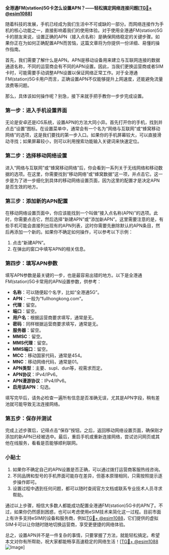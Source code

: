 **全港通FM(station)5G卡怎么设置APN？——轻松搞定网络连接问题[[TG💪+ @esim1088](https://t.me/s/esim1088)]**

随着科技的发展，手机已经成为我们生活中不可或缺的一部分。而网络连接作为手机的核心功能之一，直接影响着我们的使用体验。对于使用全港通FM(station)5G卡的朋友来说，设置正确的APN（接入点名称）是确保网络稳定的关键步骤。如果你正在为如何正确配置APN而苦恼，这篇文章将为你提供一份详细、易懂的操作指南。

首先，我们需要了解什么是APN。APN是移动设备用来建立与互联网连接的数据通道名称，不同的运营商会有不同的APN设置。因此，当我们更换运营商或者SIM卡时，可能需要手动调整APN设置以保证网络正常工作。对于全港通FM(station)5G卡用户而言，正确设置APN不仅能够提升上网速度，还能避免流量浪费等问题。

那么，具体该如何操作呢？别急，接下来就手把手教你一步步完成设置。

### 第一步：进入手机设置界面

无论是安卓还是iOS系统，设置APN的方法大同小异。首先打开你的手机，找到并点击“设置”图标。在设置菜单中，通常会有一个名为“网络与互联网”或“蜂窝移动网络”的选项，这是我们要找的第一步入口。如果你的手机屏幕较大，可以直接滑动寻找；如果屏幕较小，则可以利用搜索功能输入关键词来快速定位。

### 第二步：选择移动网络设置

进入“网络与互联网”或“蜂窝移动网络”后，你会看到一系列关于无线网络和移动数据的选项。在这里，你需要找到“移动网络”或“蜂窝数据”这一项，并点击它。这一步是为了进一步细化到具体的移动网络设置页面，因为这里的配置才是决定APN是否生效的地方。

### 第三步：添加新的APN配置

在移动网络设置页面中，你应该能找到一个叫做“接入点名称(APN)”的选项。此时，你需要点击它，然后选择“新建APN”或“添加新APN”。这里需要注意的是，有些手机可能会直接列出现有的APN列表，这时你需要先删除默认的APN条目，然后再添加一个新的。如果你不确定如何操作，可以参考以下示例：

1. 点击“新建APN”。
2. 在弹出的窗口中填写APN的相关信息。

### 第四步：填写APN参数

填写APN参数是最关键的一步，也是最容易出错的地方。以下是全港通FM(station)5G卡常用的APN设置参数，供参考：

- **名称**：可以随便起个名字，比如“全港通5G”。
- **APN**：一般为“fullhongkong.com”。
- **代理**：留空。
- **端口**：留空。
- **用户名**：根据运营商要求填写，通常是无。
- **密码**：同样根据运营商要求填写，通常是无。
- **服务器**：留空。
- **MMSC**：留空。
- **MMS代理**：留空。
- **MMS端口**：留空。
- **MCC**：移动国家代码，通常是454。
- **MNC**：移动网络代码，通常是01。
- **APN类型**：主要、supl、dun等，视需求而定。
- **APN协议**：IPv4/IPv6。
- **APN漫游协议**：IPv4/IPv6。
- **启用该APN**：勾选。

填写完毕后，请务必检查一遍所有信息是否准确无误，尤其是APN字段，稍有差池就可能导致无法连接网络。

### 第五步：保存并测试

完成上述步骤后，记得点击“保存”按钮。之后，返回移动网络设置页面，确保刚才添加的新APN已经被选中。最后，重启手机或重新连接网络，尝试访问网页或其他在线服务，看看是否能够顺利联网。

### 小贴士

1. 如果你不确定自己的APN设置是否正确，可以通过拨打运营商客服热线咨询。
2. 不同品牌和型号的手机界面可能存在差异，但基本原理相同，只需按照提示逐步操作即可。
3. 设置过程中遇到任何问题，都可以随时查阅官方文档或联系专业技术人员寻求帮助。

通过以上步骤，相信大多数人都能成功配置全港通FM(station)5G卡的APN了。不过，如果你仍然感到困惑，也可以考虑使用eSIM技术来简化这一过程。目前市面上有许多支持eSIM的设备和服务商，例如[TG💪+ @esim1088](https://t.me/s/esim1088)，它们提供的虚拟SIM卡可以让你随时随地切换运营商，享受更便捷的网络体验。

总之，设置APN并不是一件复杂的事情，只要掌握了方法，就能轻松搞定。希望本文对你有所帮助，祝大家都能畅享高速稳定的网络生活！[[TG💪+ @esim1088](https://t.me/s/esim1088) ![Image](https://i.postimg.cc/4NQfJmqS/Snipaste-2025-05-13-00-14-12.png)]